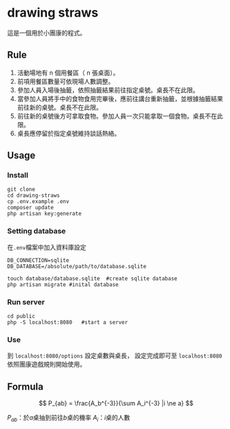 drawing straws
===
這是一個用於小團康的程式。

Rule
---
1. 活動場地有 n 個用餐區（ n 張桌面）。
2. 前項用餐區數量可依現場人數調整。
3. 參加人員入場後抽籤，依照抽籤結果前往指定桌號。桌長不在此限。
4. 當參加人員將手中的食物食用完畢後，應前往講台重新抽籤，並根據抽籤結果前往新的桌號。桌長不在此限。
5. 前往新的桌號後方可拿取食物。參加人員一次只能拿取一個食物。桌長不在此限。
6. 桌長應停留於指定桌號維持談話熱絡。

Usage
---
### Install
```
git clone 
cd drawing-straws
cp .env.example .env
composer update
php artisan key:generate
```

### Setting database
在`.env`檔案中加入資料庫設定
```
DB_CONNECTION=sqlite
DB_DATABASE=/absolute/path/to/database.sqlite
```
```
touch database/database.sqlite	#create sqlite database
php artisan migrate	#inital database
```

### Run server
```
cd public
php -S localhost:8080	#start a server
````

### Use
到 `localhost:8080/options` 設定桌數與桌長，
設定完成即可至 `localhost:8080` 依照團康遊戲規則開始使用。

Formula
---
$$
P_{ab} = \frac{A_b^{-3}}{\sum A_i^{-3} |i \ne a} 
$$

$P_{ab}$：於$a$桌抽到前往$b$桌的機率
$A_i$：$i$桌的人數

